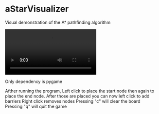 # aStarVisualizer
Visual demonstration of the A* pathfinding algorithm

![](astar.mp4)

Only dependency is pygame

Afther running the program,
Left click to place the start node then again to place the end node.
After those are placed you can now left click to add barriers
Right click removes nodes
Pressing "c" will clear the board
Pressing "q" will quit the game
